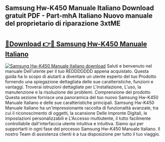 ## Samsung Hw-K450 Manuale Italiano Download gratuit PDF - Part-mhA Italiano Nuovo manuale del proprietario di riparazione 3xtME

# <h2><a href="http://dfgzzp.blite.top/?on=Samsung+Hw-K450+Manuale+Italiano">🔗Download 👉🔴 Samsung Hw-K450 Manuale Italiano</a></h2>

[![Samsung Hw-K450 Manuale Italiano download](https://i.imgur.com/lujVjoI.png)](http://dfgzzp.blite.top/?on=Samsung+Hw-K450+Manuale+Italiano)
Saluti e benvenuto nel manuale Dell'utente per il tuo REDDDDDDD appena acquistato. Questa guida ha lo scopo di aiutarti a diventare un utente esperto del tuo Prodotto fornendo una spiegazione dettagliata delle sue caratteristiche, funzioni e vantaggi. Troverai istruzioni dettagliate per L'installazione, L'uso, la manutenzione e la risoluzione dei problemi. Comprensione del prodotto Questa sezione fornisce una panoramica del tuo nuovo Samsung Hw-K450 Manuale Italiano e delle sue caratteristiche principali. Samsung Hw-K450 Manuale Italiano ha un'impressionante raccolta di funzionalità avanzate, tra cui il riconoscimento di oggetti, la scansione Delle Impronte Digitali, le impostazioni personalizzabili e L'Accesso multiutente, il tutto facilmente controllabile dall'interfaccia utente intuitiva e intuitiva. Siamo qui per supportarti in ogni fase del processo Samsung Hw-K450 Manuale Italiano. Il nostro Team di assistenza clienti è a tua disposizione per tutto il tuo viaggio.
